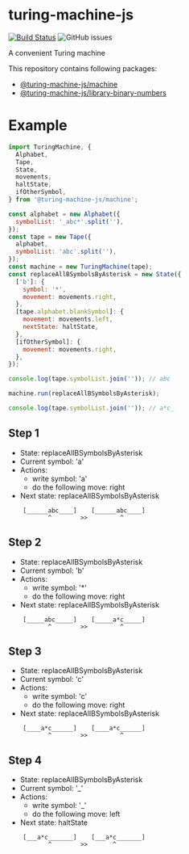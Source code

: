 # turing-machine-js

[![Build Status](https://travis-ci.com/mellonis/turing-machine-js.svg?branch=master)](https://travis-ci.com/mellonis/turing-machine-js)
![GitHub issues](https://img.shields.io/github/issues/mellonis/turing-machine-js)

A convenient Turing machine

This repository contains following packages:
* [@turing-machine-js/machine](https://github.com/mellonis/turing-machine-js/tree/master/packages/machine)
* [@turing-machine-js/library-binary-numbers](https://github.com/mellonis/turing-machine-js/tree/master/packages/library-binary-numbers)

# Example

```javascript
import TuringMachine, {
  Alphabet,
  Tape,
  State,
  movements,
  haltState,
  ifOtherSymbol,
} from '@turing-machine-js/machine';

const alphabet = new Alphabet({
  symbolList: '_abc*'.split(''),
});
const tape = new Tape({
  alphabet,
  symbolList: 'abc'.split(''),
});
const machine = new TuringMachine(tape);
const replaceAllBSymbolsByAsterisk = new State({
  ['b']: {
    symbol: '*',
    movement: movements.right,
  },
  [tape.alphabet.blankSymbol]: {
    movement: movements.left,
    nextState: haltState,
  },
  [ifOtherSymbol]: {
    movement: movements.right,
  },
});

console.log(tape.symbolList.join('')); // abc

machine.run(replaceAllBSymbolsByAsterisk);

console.log(tape.symbolList.join('')); // a*c_
```

## Step 1
- State: replaceAllBSymbolsByAsterisk
- Current symbol: 'a'
- Actions:
  - write symbol: 'a'
  - do the following move: right
- Next state: replaceAllBSymbolsByAsterisk
```
    [______abc____]    [______abc____]
           ^        >>         ^     
```

## Step 2
- State: replaceAllBSymbolsByAsterisk
- Current symbol: 'b'
- Actions:
  - write symbol: '*'
  - do the following move: right
- Next state: replaceAllBSymbolsByAsterisk
```
    [_____abc_____]    [_____a*c_____]
           ^        >>         ^     
```

## Step 3
- State: replaceAllBSymbolsByAsterisk
- Current symbol: 'c'
- Actions:
  - write symbol: 'c'
  - do the following move: right
- Next state: replaceAllBSymbolsByAsterisk
```
    [____a*c______]    [____a*c______]
           ^        >>         ^     
```

## Step 4
- State: replaceAllBSymbolsByAsterisk
- Current symbol: '_'
- Actions:
  - write symbol: '_'
  - do the following move: left
- Next state: haltState
```
    [___a*c_______]    [___a*c_______]
           ^        >>       ^       
```
